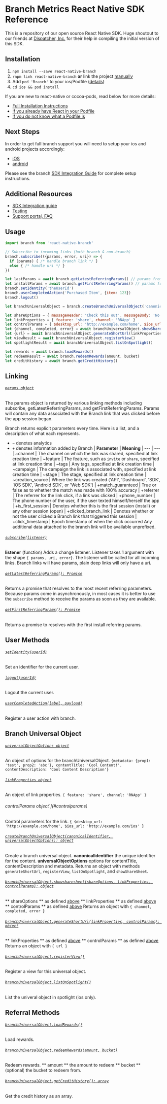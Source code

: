 # Branch Metrics React Native SDK Reference

This is a repository of our open source React Native SDK. Huge shoutout to our friends at [Dispatcher, Inc.](https://dispatchertrucking.com) for their help in compiling the initial version of this SDK.

## Installation

1. `npm install --save react-native-branch`
2. `rnpm link react-native-branch` **or** link the project [manually](./docs/installation.md#manual-linking)
3. Add `pod 'Branch'` to your ios/Podfile ([details](./docs/installation.md#cocoa-pods))
4. `cd ios && pod install`

If you are new to react-native or cocoa-pods, read below for more details:
- [Full Installation Instructions](./docs/installation.md)
- [If you already have React in your Podfile](./docs/installation.md#pod-only-installation)
- [If you do not know what a Podfile is](./docs/installation.md#creating-a-new-podfile)

## Next Steps
In order to get full branch support you will need to setup your ios and android projects accordingly:
- [iOS](./docs/setup.md#ios)
- [android](./docs/setup.md#android)

Please see the branch [SDK Integration Guide](https://dev.branch.io/getting-started/sdk-integration-guide/) for complete setup instructions.

## Additional Resources
- [SDK Integration guide](https://dev.branch.io/recipes/add_the_sdk/react/)
- [Testing](https://dev.branch.io/getting-started/integration-testing/guide/react/)
- [Support portal, FAQ](http://support.branch.io/)

## Usage
```js
import branch from 'react-native-branch'

// Subscribe to incoming links (both branch & non-branch)
branch.subscribe(({params, error, uri}) => {
  if (params) { /* handle branch link */ }
  else { /* handle uri */ }
})

let lastParams = await branch.getLatestReferringParams() // params from last open
let installParams = await branch.getFirstReferringParams() // params from original install
branch.setIdentity('theUserId')
branch.userCompletedAction('Purchased Item', {item: 123})
branch.logout()

let branchUniversalObject = branch.createBranchUniversalObject('canonicalIdentifier', {metadata: {prop1: 'test', prop2: 'abc'}, contentTitle: 'Cool Content!', contentDescription: 'Cool Content Description'}

let shareOptions = { messageHeader: 'Check this out', messageBody: 'No really, check this out!' }
let linkProperties = { feature: 'share', channel: 'RNApp' }
let controlParams = { $desktop_url: 'http://example.com/home', $ios_url: 'http://example.com/ios' }
let {channel, completed, error} = await branchUniversalObject.showShareSheet(shareOptions, linkProperties, controlParams)
let {url} = await branchUniversalObject.generateShortUrl(linkProperties, controlParams)
let viewResult = await branchUniversalObject.registerView()
let spotlightResult = await branchUniversalObject.listOnSpotlight()

let rewards = await branch.loadRewards()
let redeemResult = await branch.redeemRewards(amount, bucket)
let creditHistory = await branch.getCreditHistory()
```

## Linking
###### <a id='params'></a>[`params object`](#params)
The params object is returned by various linking methods including subscribe, getLatestReferringParams, and getFirstReferringParams. Params will contain any data associated with the Branch link that was clicked before the app session began.

Branch returns explicit parameters every time. Here is a list, and a description of what each represents.
* `~` denotes analytics
* `+` denotes information added by Branch
| **Parameter** | **Meaning**
| --- | ---
| ~channel | The channel on which the link was shared, specified at link creation time
| ~feature | The feature, such as `invite` or `share`, specified at link creation time
| ~tags | Any tags, specified at link creation time
| ~campaign | The campaign the link is associated with, specified at link creation time
| ~stage | The stage, specified at link creation time
| ~creation_source | Where the link was created ('API', 'Dashboard', 'SDK', 'iOS SDK', 'Android SDK', or 'Web SDK')
| +match_guaranteed | True or false as to whether the match was made with 100% accuracy
| +referrer | The referrer for the link click, if a link was clicked
| +phone_number | The phone number of the user, if the user texted himself/herself the app
| +is_first_session | Denotes whether this is the first session (install) or any other session (open)
| +clicked_branch_link | Denotes whether or not the user clicked a Branch link that triggered this session
| +click_timestamp | Epoch timestamp of when the click occurred
Any additional data attached to the branch link will be available unprefixed.

###### <a id='subscribe'></a>[`subscribe(listener)`](#subscribe)
**listener** (function)
Adds a change listener. Listener takes 1 argument with the shape `{ params, uri, error}`. The listener will be called for all incoming links. Branch links will have params, plain deep links will only have a uri.

###### <a id='getlatestreferringparams'></a>[`getLatestReferringParams(): Promise`](#getlatestreferringparams)
Returns a promise that resolves to the most recent referring parameters. Because params come in asynchronously, in most cases it is better to use the `subscribe` method to receive the params as soon as they are available.
###### <a id='getfirstreferringparams'></a>[`getFirstReferringParams(): Promise`](#getfirstreferringparams)
Returns a promise to resolves with the first install referring params.

## User Methods
###### <a id='setidentity'></a>[`setIdentity(userId)`](#setidentity)
Set an identifier for the current user.

###### <a id='logout'></a>[`logout(userId)`](#logout)
Logout the current user.

###### <a id='usercompletedaction'></a>[`userCompletedAction(label, payload)`](#usercompletedaction)
Register a user action with branch.

## Branch Universal Object
###### <a id='universalobjectoptions'></a>[`universalObjectOptions object`](#universalobjectoptions)
An object of options for the branchUniversalObject.
`{metadata: {prop1: 'test', prop2: 'abc'}, contentTitle: 'Cool Content!', contentDescription: 'Cool Content Description'}`

###### <a id='linkproperties'></a>[`linkProperties object`](#linkproperties)
An object of link properties.
`{ feature: 'share', channel: 'RNApp' }`

###### <a id='controlparams'></a>controlParams object`](#controlparams)
Control parameters for the link.
`{ $desktop_url: 'http://example.com/home', $ios_url: 'http://example.com/ios' }`

###### <a id='createbranchuniversalobject'></a>[`createBranchUniversalObject(canonicalIdentifier, universalObjectOptions): object`](#createbranchuniversalobject)
Create a branch universal object.
**canonicalIdentifier** the unique identifier for the content.
**universalObjectOptions** options for contentTitle, contentDescription and metadata.
Returns an object with methods `generateShortUrl`, `registerView`, `listOnSpotlight`, and `showShareSheet`.

###### <a id='showsharesheet'></a>[`branchUniversalObject.showsharesheet(shareOptions, linkProperties, controlParams): object`](#showsharesheet)
** shareOptions ** as defined [above](#shareoptions)
** linkProperties ** as defined [above](#linkproperties)
** controlParams ** as defined [above](#controlparams)
Returns an object with `{ channel, completed, error }`

######  <a id='generateshorturl'></a>[`branchUniversalObject.generateShortUrl(linkProperties, controlParams): object`](#generateshorturl)
** linkProperties ** as defined [above](#linkproperties)
** controlParams ** as defined [above](#controlparams)
Returns an object with `{ url }`

######  <a id='registerview'></a>[`branchUniversalObject.registerView()`](#registerview)
Register a view for this universal object.

######  <a id='listonspotlight'></a>[`branchUniversalObject.listOnSpotlight()`](#listonspotlight)
List the univeral object in spotlight (ios only).

## Referral Methods
######  <a id='loadrewards'></a>[`branchUniversalObject.loadRewards()`](#loadrewards)
Load rewards.

######  <a id='redeemrewards'></a>[`branchUniversalObject.redeemRewards(amount, bucket)`](#redeemrewards)
Redeem rewards.
** amount ** the amount to redeem
** bucket ** (optional) the bucket to redeem from.

######  <a id='getcredithistory'></a>[`branchUniversalObject.getCreditHistory(): array`](#getcredithistory)
Get the credit history as an array.
